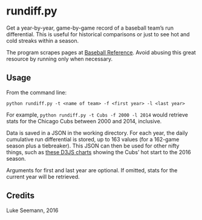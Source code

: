 # rundiff.py
Get a year-by-year, game-by-game record of a baseball team’s run differential. This is useful for historical comparisons or just to see hot and cold streaks within a season.

The program scrapes pages at [Baseball Reference](http://www.baseball-reference.com). Avoid abusing this great resource by running only when necessary.
## Usage
From the command line:
```
python rundiff.py -t <name of team> -f <first year> -l <last year>
```

For example, `python rundiff.py -t Cubs -f 2000 -l 2014` would retrieve stats for the Chicago Cubs between 2000 and 2014, inclusive.

Data is saved in a JSON in the working directory. For each year, the daily cumulative run differential is stored, up to 163 values (for a 162-game season plus a tiebreaker). This JSON can then be used for other nifty things, such as [these D3JS charts](http://www.chicagomag.com/city-life/May-2016/Cubs-run-differential/) showing the Cubs’ hot start to the 2016 season.

Arguments for first and last year are optional. If omitted, stats for the current year will be retrieved.

## Credits
Luke Seemann, 2016